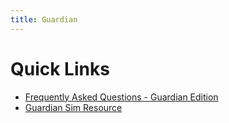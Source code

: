 ```yaml
---
title: Guardian
---
```


Quick Links
===
 - [Frequently Asked Questions - Guardian Edition](/guardian/Shadowlands-Guardian-FAQ)
 - [Guardian Sim Resource](/dreamgrove/content/2020-11-23-shadowlands-dps-sims) 
